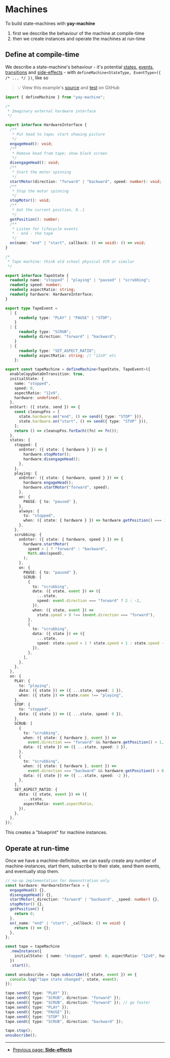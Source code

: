 # Machines

To build state-machines with **yay-machine**

1. first we describe the behaviour of the machine at compile-time
2. then we create instances and operate the machines at run-time

## Define at compile-time

We describe a state-machine's behaviour - it's potential [states](./state.md), [events](./events.md), [transitions](./transitions.md) and [side-effects](./side-effects.md) - with `defineMachine<StateType, EventType>({ /* ... */ })`, like so

> 💡 View this example's <a href="https://github.com/maurice/yay-machine/blob/main/packages/example-machines/src/tapeMachine.ts" target="_blank">source</a> and <a href="https://github.com/maurice/yay-machine/blob/main/packages/example-machines/src/__tests__/tapeMachine.test.ts" target="_blank">test</a> on GitHub

```typescript
import { defineMachine } from "yay-machine";

/*
 * Imaginary external hardware interface
 */

export interface HardwareInterface {
  /**
   * Put head to tape; start showing picture
   */
  engageHead(): void;
  /**
   * Remove head from tape; show black screen
   */
  disengageHead(): void;
  /**
   * Start the motor spinning
   */
  startMotor(direction: "forward" | "backward", speed: number): void;
  /**
   * Stop the motor spinning
   */
  stopMotor(): void;
  /**
   * Get the current position, 0..1
   */
  getPosition(): number;
  /**
   * Listen for lifecycle events
   * - end - the tape
   */
  on(name: "end" | "start", callback: () => void): () => void;
}

/*
 * Tape machine: think old school physical VCR or similar
 */

export interface TapeState {
  readonly name: "stopped" | "playing" | "paused" | "scrubbing";
  readonly speed: number;
  readonly aspectRatio: string;
  readonly hardware: HardwareInterface;
}

export type TapeEvent =
  | {
      readonly type: "PLAY" | "PAUSE" | "STOP";
    }
  | {
      readonly type: "SCRUB";
      readonly direction: "forward" | "backward";
    }
  | {
      readonly type: "SET_ASPECT_RATIO";
      readonly aspectRatio: string; // "12x9" etc
    };

export const tapeMachine = defineMachine<TapeState, TapeEvent>({
  enableCopyDataOnTransition: true,
  initialState: {
    name: "stopped",
    speed: 0,
    aspectRatio: "12x9",
    hardware: undefined!,
  },
  onStart: ({ state, send }) => {
    const cleanupFns = [
      state.hardware.on("end", () => send({ type: "STOP" })),
      state.hardware.on("start", () => send({ type: "STOP" })),
    ];
    return () => cleanupFns.forEach((fn) => fn());
  },
  states: {
    stopped: {
      onEnter: ({ state: { hardware } }) => {
        hardware.stopMotor();
        hardware.disengageHead();
      },
    },
    playing: {
      onEnter: ({ state: { hardware, speed } }) => {
        hardware.engageHead();
        hardware.startMotor("forward", speed);
      },
      on: {
        PAUSE: { to: "paused" },
      },
      always: {
        to: "stopped",
        when: ({ state: { hardware } }) => hardware.getPosition() === 1,
      },
    },
    scrubbing: {
      onEnter: ({ state: { hardware, speed } }) => {
        hardware.startMotor(
          speed > 1 ? "forward" : "backward",
          Math.abs(speed),
        );
      },
      on: {
        PAUSE: { to: "paused" },
        SCRUB: [
          {
            to: "scrubbing",
            data: ({ state, event }) => ({
              ...state,
              speed: event.direction === "forward" ? 2 : -2,
            }),
            when: ({ state, event }) =>
              state.speed > 0 !== (event.direction === "forward"),
          },
          {
            to: "scrubbing",
            data: ({ state }) => ({
              ...state,
              speed: state.speed > 1 ? state.speed + 1 : state.speed - 1,
            }),
          },
        ],
      },
    },
  },
  on: {
    PLAY: {
      to: "playing",
      data: ({ state }) => ({ ...state, speed: 1 }),
      when: ({ state }) => state.name !== "playing",
    },
    STOP: {
      to: "stopped",
      data: ({ state }) => ({ ...state, speed: 0 }),
    },
    SCRUB: [
      {
        to: "scrubbing",
        when: ({ state: { hardware }, event }) =>
          event.direction === "forward" && hardware.getPosition() < 1,
        data: ({ state }) => ({ ...state, speed: 2 }),
      },
      {
        to: "scrubbing",
        when: ({ state: { hardware }, event }) =>
          event.direction === "backward" && hardware.getPosition() > 0,
        data: ({ state }) => ({ ...state, speed: -2 }),
      },
    ],
    SET_ASPECT_RATIO: {
      data: ({ state, event }) => ({
        ...state,
        aspectRatio: event.aspectRatio,
      }),
    },
  },
});
```

This creates a "blueprint" for machine instances.

## Operate at run-time

Once we have a machine-definition, we can easily create any number of machine-instances, start them, subscribe to their state, send them events, and eventually stop them.

```typescript
// no-op implementation for demonstration only
const hardware: HardwareInterface = {
  engageHead() {},
  disengageHead() {},
  startMotor(_direction: "forward" | "backward", _speed: number) {},
  stopMotor() {},
  getPosition() {
    return 0;
  },
  on(_name: "end" | "start", _callback: () => void) {
    return () => {};
  },
};

const tape = tapeMachine
  .newInstance({
    initialState: { name: "stopped", speed: 0, aspectRatio: "12x9", hardware },
  })
  .start();

const unsubscribe = tape.subscribe(({ state, event }) => {
  console.log("tape state changed", state, event);
});

tape.send({ type: "PLAY" });
tape.send({ type: "SCRUB", direction: "forward" });
tape.send({ type: "SCRUB", direction: "forward" }); // go faster
tape.send({ type: "PLAY" });
tape.send({ type: "PAUSE" });
tape.send({ type: "STOP" });
tape.send({ type: "SCRUB", direction: "backward" });

tape.stop();
unsubscribe();
```

---

<!-- GUIDED PATH NAVIGATION -->

* [Previous page: **Side-effects**](./side-effects.md)
